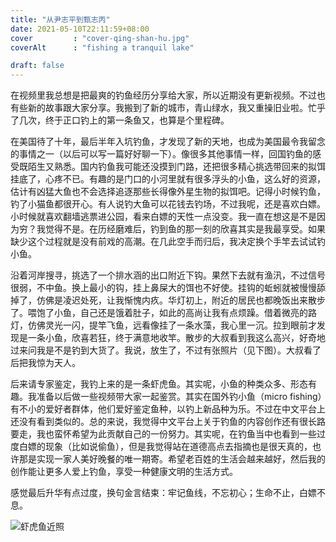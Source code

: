 ```yaml
---
title: "从尹志平到甄志丙"
date: 2021-05-10T22:11:59+08:00
cover         : "cover-qing-shan-hu.jpg"
coverAlt      : "fishing a tranquil lake"

draft: false
---
```


在视频里我总想是把最爽的钓鱼经历分享给大家，所以近期没有更新视频。不过也有些新的故事跟大家分享。我搬到了新的城市，青山绿水，我又重操旧业啦。忙乎了几次，终于正口钓上的第一条鱼又，也算是个里程碑。

在美国待了十年，最后半年入坑钓鱼，才发现了新的天地，也成为美国最令我留念的事情之一（以后可以写一篇好好聊一下）。像很多其他事情一样，回国钓鱼的感受既陌生又熟悉。国内钓鱼我可能还没摸到门路，还把很多精心挑选带回来的拟饵挂底了，心疼不已。有趣的是门口的小河里就有很多浮头的小鱼，这么好的资源，估计有凶猛大鱼也不会选择追逐那些长得像外星生物的拟饵吧。记得小时候钓鱼，钓了小猫鱼都很开心。有人说钓大鱼可以花钱去钓场，不过我呢，还是喜欢白嫖。小时候就喜欢翻墙逃票进公园，看来白嫖的天性一点没变。我一直在想这是不是因为穷？我觉得不是。在历经磨难后，钓到鱼的那一刻的欣喜其实是我最享受。如果缺少这个过程就是没有前戏的高潮。在几此空手而归后，我决定换个手竿去试试钓小鱼。

沿着河岸搜寻，挑选了一个排水涵的出口附近下钩。果然下去就有渔汛，不过信号很弱，不中鱼。换上最小的钩，挂上鼻屎大的饵也不好使。挂钩的蚯蚓就被慢慢舔掉了，仿佛是凌迟处死，让我惭愧内疚。华灯初上，附近的居民也都晚饭出来散步了。喂饱了小鱼，自己还是饿着肚子，如此的高尚让我有点烦躁。借着微亮的路灯，仿佛灵光一闪，提竿飞鱼，远看像挂了一条水藻，我心里一沉。拉到眼前才发现是一条小鱼，欣喜若狂，终于满意地收竿。散步的大叔看到我这么高兴，好奇地过来问我是不是钓到大货了。我说，放生了，不过有张照片（见下图）。大叔看了后把我惊为天人。

后来请专家鉴定，我钓上来的是一条虾虎鱼。其实呢，小鱼的种类众多、形态有趣。我准备以后做一些视频带大家一起鉴赏。其实在国外钓小鱼（micro fishing）有不小的爱好者群体，他们爱好鉴定鱼种，以钓上新品种为乐。不过在中文平台上还没有看到类似的。总的来说，我觉得中文平台上关于钓鱼的内容创作还有很长路要走，我也蛮怀希望为此贡献自己的一份努力。其实呢，在钓鱼当中也看到一些过度白嫖的现象（比如说偷鱼），但是我觉得站在道德高点去指摘也是很天真的，也许那是实现一家人美好晚餐的唯一期寄。希望老百姓的生活会越来越好，然后我的创作能让更多人爱上钓鱼，享受一种健康文明的生活方式。

感觉最后升华有点过度，换句金言结束：牢记鱼线，不忘初心；生命不止，白嫖不息。

![虾虎鱼近照](xia-hu-yu.jpg)
